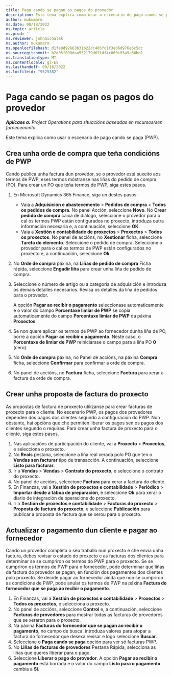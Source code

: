 ```yaml
---
title: Paga cando se pagan os pagos do provedor
description: Este tema explica como usar o escenario de pago cando se paga (PWP).
author: mukumarm
ms.date: 08/18/2022
ms.topic: article
ms.prod: ''
ms.reviewer: johnmichalak
ms.author: mukumarm
ms.openlocfilehash: d1fe8d92663b31b22dc405fc1f3e06d976e6c5dc
ms.sourcegitcommit: b2d05f898daa552179d67fdf4c060c93a9c66bd1
ms.translationtype: MT
ms.contentlocale: gl-ES
ms.lasthandoff: 09/16/2022
ms.locfileid: "9525382"
---
```

# <a name="pay-when-paid-vendor-payments"></a>Paga cando se pagan os pagos do provedor

_**Aplícase a:** Project Operations para situacións baseadas en recursos/sen fornecemento_

Este tema explica como usar o escenario de pago cando se paga (PWP).

## <a name="create-a-purchase-order-that-has-pwp-terms"></a>Crea unha orde de compra que teña condicións de PWP

Cando publica unha factura dun provedor, se o provedor está suxeito aos termos de PWP, eses termos móstranse nas liñas do pedido de compra (PO). Para crear un PO que teña termos de PWP, siga estes pasos.

1. En Microsoft Dynamics 365 Finance, siga un destes pasos:

    - Vaia a **Adquisición e abastecemento** \> **Pedidos de compra** \> **Todos os pedidos de compra**. No panel Acción, seleccione **Novo**. No **Crear pedido de compra** caixa de diálogo, seleccione o provedor para o cal os termos PWP están configurados no proxecto, introduza outra información necesaria e, a continuación, seleccione **OK**.
    - Vaia a **Xestión e contabilidade de proxectos** \> **Proxectos** \> **Todos os proxectos**. No panel de accións, no **Xestionar** ficha, seleccione **Tarefa do elemento**. Seleccione o pedido de compra. Seleccione o provedor para o cal os termos de PWP están configurados no proxecto e, a continuación, seleccione **Ok**.

2. No **Orde de compra** páxina, na **Liñas de pedido de compra** Ficha rápida, seleccione **Engadir liña** para crear unha liña de pedido de compra.
3. Seleccione o número de artigo ou a categoría de adquisición e introduza os demais detalles necesarios. Revisa os detalles da liña de pedidos para o provedor.

    A opción **Pagar ao recibir o pagamento** seleccionase automaticamente e o valor do campo **Porcentaxe limiar de PWP** se copia automaticamente do campo **Porcentaxe limiar de PWP** da páxina **Proxectos**.

4. Se non quere aplicar os termos de PWP ao fornecedor dunha liña de PO, borre a opción **Pagar ao recibir o pagamento**. Neste caso, o **Porcentaxe de limiar de PWP** reiniciarase o campo para a liña PO **0** (cero).
5. No **Orde de compra** páxina, no Panel de accións, na páxina **Compra** ficha, seleccione **Confirmar** para confirmar a orde de compra.
6. No panel de accións, no **Factura** ficha, seleccione **Factura** para xerar a factura da orde de compra.

## <a name="create-a-project-invoice-proposal"></a>Crear unha proposta de factura do proxecto

As propostas de factura de proxecto utilízanse para crear facturas de proxecto para o cliente. No escenario PWP, os pagos dos provedores dependen dos pagos dos clientes segundo a configuración do PWP. Non obstante, hai opcións que che permiten liberar os pagos sen os pagos dos clientes segundo o requiras. Para crear unha factura de proxecto para o cliente, siga estes pasos.

1. Nas aplicacións de participación do cliente, vai a **Proxecto** \> **Proxectos**, e selecciona o proxecto.
2. No **Reais** pestana, seleccione a liña real xerada polo PO que ten o **Vendas sen facturar** tipo de transacción. A continuación, seleccione **Listo para facturar**.
3. Ir a **Vendas** \> **Vendas** \> **Contrato do proxecto**, e seleccione o contrato do proxecto.
4. No panel de accións, seleccione **Factura** para xerar a factura do cliente.
5. En Finanzas, vai a **Xestión de proxectos e contabilidade** \> **Periódico** \> **Importar desde a táboa de preparación**, e seleccione **Ok** para xerar o diario de integración de operacións do proxecto.
6. Ir a **Xestión de proxectos e contabilidade** \> **Facturas do proxecto** \> **Proposta de factura do proxecto**, e seleccione **Publicación** para publicar a proposta de factura que se xerou para o proxecto.

## <a name="update-a-customer-payment-and-pay-the-vendor"></a>Actualizar o pagamento dun cliente e pagar ao fornecedor

Cando un provedor completa o seu traballo nun proxecto e che envía unha factura, debes revisar o estado do proxecto e as facturas dos clientes para determinar se se cumpriron os termos do PWP para o proxecto. Se se cumpriron os termos de PWP para o fornecedor, pode determinar que liñas da factura do provedor se pagan, en función dos pagamentos dos clientes polo proxecto. Se decide pagar ao fornecedor aínda que non se cumpriron as condicións de PWP, pode anular os termos de PWP na páxina **Factura do fornecedor que se paga ao recibir o pagamento**.

1. En Finanzas, vai a **Xestión de proxectos e contabilidade** \> **Proxectos** \> **Todos os proxectos**, e selecciona o proxecto.
2. No panel de accións, seleccione **Control** e, a continuación, seleccione **Facturas de provedores** para mostrar todas as facturas de provedores que se xeraron para o proxecto.
3. Na páxina **Facturas do fornecedor que se pagan ao recibir o pagamento**, no campo de busca, introduza valores para atopar a factura do fornecedor que desexa revisar e logo seleccione **Buscar**.
4. Seleccione o **Paga cando se paga** opción para ver só facturas PWP.
5. No **Liñas de facturas de provedores** Pestana Rápida, selecciona as liñas que queres liberar para o pago.
6. Seleccione **Liberar o pago do provedor**. A opción **Pagar ao recibir o pagamento** está borrada e o valor do campo **Listo para o pagamento** cambia a **Si**.

